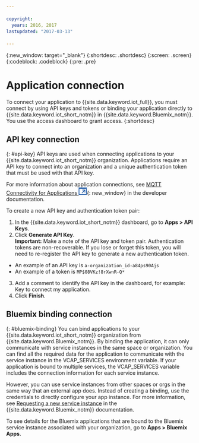 ```yaml
---

copyright:
  years: 2016, 2017
lastupdated: "2017-03-13"

---
```


{:new_window: target="\_blank"}
{:shortdesc: .shortdesc}
{:screen: .screen}
{:codeblock: .codeblock}
{:pre: .pre}

# Application connection

To connect your application to {{site.data.keyword.iot_full}}, you must connect by using API keys and tokens or binding your application directly to {{site.data.keyword.iot_short_notm}} in {{site.data.keyword.Bluemix_notm}}. You use the access dashboard to grant access.
{:shortdesc}

## API key connection
{: #api-key}
API keys are used when connecting applications to your {{site.data.keyword.iot_short_notm}} organization. Applications require an API key to connect into an organization and a unique authentication token that must be used with that API key.  

For more information about application connections, see [MQTT Connectivity for Applications ![External link icon](../../icons/launch-glyph.svg "External link icon")](https://docs.internetofthings.ibmcloud.com/applications/mqtt.html){: new_window} in the developer documentation.

To create a new API key and authentication token pair:  
1.	In the {{site.data.keyword.iot_short_notm}} dashboard, go to **Apps > API Keys**.  
2.	Click **Generate API Key**.  
**Important:** Make a note of the API key and token pair. Authentication tokens are non-recoverable. If you lose or forget this token, you will need to re-register the API key to generate a new authentication token.
 - An example of an API key is `a-organization_id-a84ps90Ajs`  
 - An example of a token is `MP$08VKz!8rXwnR-Q*`  
3.	Add a comment to identify the API key in the dashboard, for example: Key to connect my application.
4.	Click **Finish**.



## Bluemix binding connection
{: #bluemix-binding}
You can bind applications to your {{site.data.keyword.iot_short_notm}} organization from {{site.data.keyword.Bluemix_notm}}. By binding the application, it can only communicate with service instances in the same space or organization. You can find all the required data for the application to communicate with the service instance in the VCAP_SERVICES environment variable. If your application is bound to multiple services, the VCAP_SERVICES variable includes the connection information for each service instance.  

However, you can use service instances from other spaces or orgs in the same way that an external app does. Instead of creating a binding, use the credentials to directly configure your app instance. For more information, see [Requesting a new service instance](https://console.{DomainName}/docs/services/reqnsi.html#req_instance) in the {{site.data.keyword.Bluemix_notm}} documentation.

To see details for the Bluemix applications that are bound to the Bluemix service instance associated with your organization, go to **Apps > Bluemix Apps**.  
